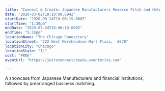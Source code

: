 ```yaml
---
title: "Connect & Create: Japanese Manufacturers Reverse Pitch and Networking"
date: "2020-03-02T19:10:09.694Z"
startDate: "2020-03-24T18:06:19.000Z"
startTime: "1:30pm"
endDate: "2020-03-24T18:06:19.000Z"
endTime: "5:30pm"
locationName: "The Chicago Connectory"
locationStreet: "222 West Merchandise Mart Plaza,  #570"
locationCity: "Chicago"
locationState: "IL"
cost: "FREE"
eventUrl: "https://jetroconnectcreate.eventbrite.com"

---
```


A showcase from Japanese Manufacturers and financial institutions, followed by prearranged business matching.



